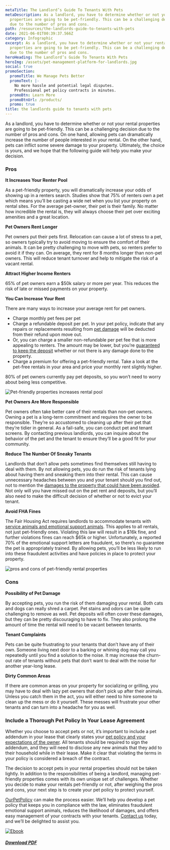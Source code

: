 ```yaml
---
metaTitle: The Landlord’s Guide To Tenants With Pets
metaDescription: As a landlord, you have to determine whether or not your rental
  properties are going to be pet-friendly. This can be a challenging decision
  due to the number of pros and cons.
path: /resources/the-landlords-guide-to-tenants-with-pets
date: 2021-06-01T00:39:37.566Z
category: Infographic
excerpt: As a landlord, you have to determine whether or not your rental
  properties are going to be pet-friendly. This can be a challenging decision
  due to the number of pros and cons.
heroHeading: The Landlord’s Guide To Tenants With Pets
heroImg: /assets/pet-management-platform-for-landlords.jpg
social: true
promoSection:
  promoTitle: We Manage Pets Better
  promoText: |-
    No more hassle and potential legal disputes.
    Professional pet policy contracts in minutes.
  promoBtn: Learn More
  promoBtnUrl: /products/
  promo: true
title: the landlords guide to tenants with pets
---
```

As a landlord, you have to determine whether or not your rental properties are going to be pet-friendly. This can be a challenging decision due to the number of pros and cons. On one hand, allowing pets can dramatically increase the number of people interested in your rental. On the other hand, pets can inflict some severe damage to your property. Ultimately, the choice is yours, and we hope that the following guide will help you make your decision.

### Pros

**It Increases Your Renter Pool**

As a pet-friendly property, you will dramatically increase your odds of showing up in a renters search. Studies show that 75% of renters own a pet which means you’ll be casting a wide net when you list your property on rental sites. For the average pet-owner, their pet is their family. No matter how incredible the rental is, they will always choose their pet over exciting amenities and a great location.

**Pet Owners Rent Longer**

Pet owners put their pets first. Relocation can cause a lot of stress to a pet, so owners typically try to avoid moving to ensure the comfort of their animals. It can be pretty challenging to move with pets, so renters prefer to avoid it if they can. On average, they rent for 8 months longer than non-pet owners. This will reduce tenant turnover and help to mitigate the risk of a vacant rental.

**Attract Higher Income Renters**

65% of pet owners earn a $50k salary or more per year. This reduces the risk of late or missed payments on your property.

**You Can Increase Your Rent**

There are many ways to increase your average rent for pet owners.

* Charge monthly pet fees per pet
* Charge a refundable deposit per pet. In your pet policy, indicate that any repairs or replacements resulting from [pet damage](https://landlordtech.com/resources/pets-that-cause-the-most-property-damage) will be deducted from their refund upon move out.
* Or, you can charge a smaller non-refundable per pet fee that is more appealing to renters. The amount may be lower, but you’re [guaranteed to keep the deposit](https://landlordtech.com/resources/boost-income-and-cover-damage-expenses-with-a-pet-guarantee) whether or not there is any damage done to the property.
* Charge a premium for offering a pet-friendly rental. Take a look at the pet-free rentals in your area and price your monthly rent slightly higher.

80% of pet owners currently pay pet deposits, so you won’t need to worry about being less competitive.

![Pet-friendly properties increases rental pool](/assets/renters-with-pets.jpeg)

**Pet Owners Are More Responsible**

Pet owners often take better care of their rentals than non-pet owners. Owning a pet is a long-term commitment and requires the owner to be responsible. They’re so accustomed to cleaning up after their pet that they’re tidier in general. As a fail-safe, you can conduct pet and tenant screens. By contacting previous landlords, you can inquire about the behavior of the pet and the tenant to ensure they’ll be a good fit for your community.

**Reduce The Number Of Sneaky Tenants**

Landlords that don’t allow pets sometimes find themselves still having to deal with them. By not allowing pets, you do run the risk of tenants lying about having them and sneaking them into their rental. This can cause unnecessary headaches between you and your tenant should you find out, not to mention the [damages to the property that could have been avoided](https://landlordtech.com/resources/protecting-your-rental-property-from-pet-damage). Not only will you have missed out on the pet rent and deposits, but you’ll also need to make the difficult decision of whether or not to evict your tenant.

**Avoid FHA Fines**

The Fair Housing Act requires landlords to accommodate tenants with [service animals and emotional support animals](https://landlordtech.com/resources/emotional-support-animals-service-animals-and-pets-whats-the-difference). This applies to all rentals, not just pet-friendly ones. Violating this law will result in a $16k fine, and further violations fines can reach $65k or higher. Unfortunately, a reported 70% of the emotional support letters are fraudulent, so there’s no guarantee the pet is appropriately trained. By allowing pets, you’ll be less likely to run into these fraudulent activities and have policies in place to protect your property.

![pros and cons of pet-friendly rental properties](/assets/renting-to-pets.jpg)

### Cons

**Possibility of Pet Damage**

By accepting pets, you run the risk of them damaging your rental. Both cats and dogs can really shred a carpet. Pet stains and odors can be quite challenging to remove as well. Pet deposits will often cover these damages, but they can be pretty discouraging to have to fix. They also prolong the amount of time the rental will need to be vacant between tenants.

**Tenant Complaints**

Pets can be quite frustrating to your tenants that don’t have any of their own. Someone living next door to a barking or whining dog may call you repeatedly until you find a solution to the noise. It may increase the churn-out rate of tenants without pets that don’t want to deal with the noise for another year-long lease.

**Dirty Common Areas**

If there are common areas on your property for socializing or grilling, you may have to deal with lazy pet owners that don’t pick up after their animals. Unless you catch them in the act, you will either need to hire someone to clean up the mess or do it yourself. These messes will frustrate your other tenants and can turn into a headache for you as well.

### Include a Thorough Pet Policy In Your Lease Agreement

Whether you choose to accept pets or not, it’s important to include a pet addendum in your lease that clearly states your [pet policy and your expectations of the owner](https://landlordtech.com/resources/the-true-cost-of-having-a-bad-pet-policy). All tenants should be required to sign the addendum, and they will need to disclose any new animals that they add to their household while in their lease. Make it clear that violating the terms in your policy is considered a breach of the contract.

The decision to accept pets in your rental properties should not be taken lightly. In addition to the responsibilities of being a landlord, managing pet-friendly properties comes with its own unique set of challenges. Whether you decide to make your rentals pet-friendly or not, after weighing the pros and cons, your next step is to create your pet policy to protect yourself.

[OurPetPolicy](https://landlordtech.com/products) can make the process easier. We’ll help you develop a pet policy that keeps you in compliance with the law, eliminates fraudulent emotional support animals, reduces the likelihood of damages, and offers easy management of your contracts with your tenants. [Contact us](https://www.landlordtech.com/contact) today, and we’ll be delighted to assist you.

[![Ebook](/assets/changing-world-of-rental-property-pet-damage.jpg "Ebook")](https://landlordtech.com/assets/Changing-World-of-Rental-Property-Pet-Damage.pdf)

###### **[Download PDF](https://landlordtech.com/assets/Changing-World-of-Rental-Property-Pet-Damage.pdf)**